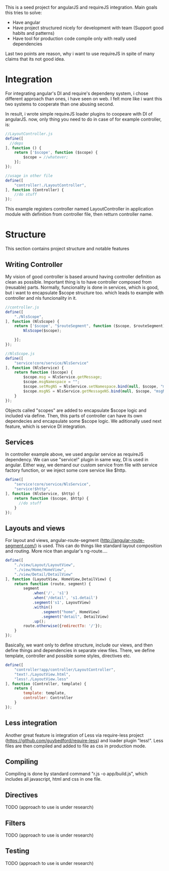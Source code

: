 This is a seed project for angularJS and requireJS integration. Main goals this tries to solve:

* Have angular
* Have project structured nicely for development with team (Support good habits and patterns)
* Have tool for production code compile only with really used dependencies

Last two points are reason, why i want to use requireJS in spite of many claims that its not good idea.

Integration
============
For integrating angular's DI and require's dependeny system, i chose different approach than ones, i have seen on web. I felt more like i want this two systems to cooperate than one abusing second.

In result, i wrote simple requireJS loader plugins to coopeare with DI of angularJS. now, only thing you need to do in case of for example controller, is:
```javascript
//LayoutController.js 
define([
  //deps
], function () {
    return ['$scope', function ($scope) {
        $scope = //whatever;
    }];
});

//usage in other file
define([
    "controller!./LayoutController",
], function (Controller) {
    //do stuff
});
```
This example registers controller named LayoutController in application module with definition from controller file, then retturn controller name.

Structure
============

This section contains project structure and notable features

## Writing Controller
My vision of good controller is based around having controller definition as clean as possible. Important thing is to have controller composed from (reusable) parts. Normally, funcionality is done in services, which is good, but i want to encapsulate $scope structure too. which leads to example with controller and nls funcionality in it.

```javascript
//controller.js
define([
    "./NlsScope",
], function (NlsScope) {
    return ['$scope', "$routeSegment", function ($scope, $routeSegment) {
        NlsScope($scope);

    }];
});

//NlsScope.js
define([
    "service!core/service/NlsService"
], function (NlsService) {
    return function ($scope) {
        $scope.msg = NlsService.getMessage;
        $scope.msgNamespace = "";
        $scope.setMsgNS = NlsService.setNamespace.bind(null, $scope, "msgNamespace");
        $scope.msgNS = NlsService.getMessageNS.bind(null, $scope, "msgNamespace");
    }
});
```
Objects called "scopes" are added to encapsulate $scope logic and included via define. Then, this parts of controller can have its own dependecies and encapsulate some $scope logic. We aditionally used next feature, which is service DI integration.

## Services
In controller example above, we used angular service as requireJS dependency. We can use "service!" plugin in same way, DI is used in angular. Either way, we demand our custom service from file with service factory function, or we inject some core service like $http.
```javascript
define([
    "service!core/service/NlsService",
    "service!$http",
], function (NlsService, $http) {
    return function ($scope, $http) {
      //do stuff
    }
});
```

## Layouts and views
For layout and views, angular-route-segment (http://angular-route-segment.com/) is used. This can do things like standard layout composition and routing. More nice than angular's ng-route....
```javascript
define([
    "./view/Layout/LayoutView",
    "./view/Home/HomeView",
    "./view/Detail/DetailView"
], function (LayoutView, HomeView,DetailView) {
    return function (route, segment) {
        segment
            .when('/', 's1')
            .when('/detail', 's1.detail')
            .segment('s1', LayoutView)
            .within()
                .segment("home", HomeView)
                .segment("detail", DetailView)
            .up();
        route.otherwise({redirectTo: '/'});
    }
});
```
Basically, we want only to define structure, include our views, and then define things and dependencies in separate view files. There, we define template, controller and possible some styles, directives etc.
```javascript
define([
    "controller!app/controller/LayoutController",
    "text!./LayoutView.html",
    "less!./LayoutView.less"
], function (Controller, template) {
    return {
        template: template,
        controller: Controller
    }
});
```

## Less integration 
Another great feature is integration of Less via require-less project (https://github.com/guybedford/require-less) and loader plugin "less!". Less files are then compiled and added to file as css in production mode.

## Compiling
Compiling is done by standard command "r.js -o app/build.js", which includes all javascript, html and css in one file.

## Directives
TODO (approach to use is under research)

## Filters
TODO (approach to use is under research)

## Testing
TODO (approach to use is under research)
